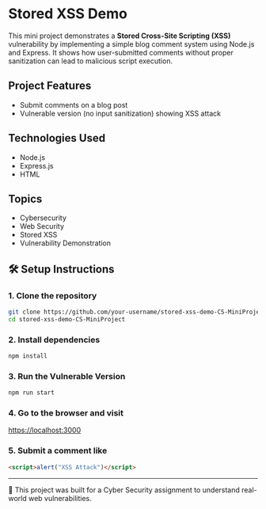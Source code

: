# Stored XSS Demo

This mini project demonstrates a **Stored Cross-Site Scripting (XSS)** vulnerability by implementing a simple blog comment system using Node.js and Express. It shows how user-submitted comments without proper sanitization can lead to malicious script execution.

## Project Features
- Submit comments on a blog post
- Vulnerable version (no input sanitization) showing XSS attack

## Technologies Used
- Node.js
- Express.js
- HTML

## Topics
- Cybersecurity
- Web Security
- Stored XSS
- Vulnerability Demonstration

## 🛠️ Setup Instructions

### 1. Clone the repository
```bash
git clone https://github.com/your-username/stored-xss-demo-CS-MiniProject.git
cd stored-xss-demo-CS-MiniProject
```

### 2. Install dependencies
```bash
npm install
```

### 3. Run the Vulnerable Version
```bash
npm run start
```

### 4. Go to the browser and visit 
[https://localhost:3000](https://localhost:3000)

### 5. Submit a comment like
```html
<script>alert("XSS Attack")</script>
```

---

🚀 This project was built for a Cyber Security assignment to understand real-world web vulnerabilities.
